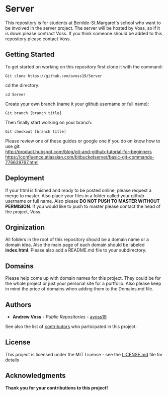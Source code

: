 <!--- Thing that need to be changed/fixed in this readme --->
<!--- Authors and License section --->
# Server

This repository is for students at Benilde-St.Margaret's school who want to be
involved in the server project. The server will be hosted by Voss, so if it is
down please contract Voss. If you think someone should be added to this
repository please contact Voss.

## Getting Started

To get started on working on this repository first clone it with the command:
```
Git clone https://github.com/avoss19/Server
```
cd the directory:
```
cd Server
```
Create your own branch (name it your github username or full name):
```
Git branch [branch title]
```
Then finally start working on your branch:
```
Git checkout [branch title]
```
Please review one of these guides or google one if you do on know how to use git:
<br />http://product.hubspot.com/blog/git-and-github-tutorial-for-beginners
<br />https://confluence.atlassian.com/bitbucketserver/basic-git-commands-776639767.html

## Deployment

If your html is finished and ready to be posted online, please request a merge
to master. Also place your files in a folder called your github username or
full name. Also please **DO NOT PUSH TO MASTER WITHOUT PERMISION**. If you would
like to push to master please contact the head of the project, Voss.

## Orginization

All folders in the root of this repository should be a domain name or a domain
idea. Also the main page of each domain should be labeled **index.html**. Please
also add a README.md file to your subdirectory.

## Domains

Please help come up with domain names for this project. They could be for the
whole project or just your personal site for a portfolio. Also please keep in mind
the price of domains when adding them to the Domains.md file.

## Authors

* **Andrew Voss** - *Public Repositories* - [avoss19](https://github.com/avoss19)

See also the list of [contributors](https://github.com/your/project/contributors) who participated in this project.

## License

This project is licensed under the MIT License - see the [LICENSE.md](LICENSE.md) file for details

## Acknowledgments

**Thank you for your contributions to this project!**
